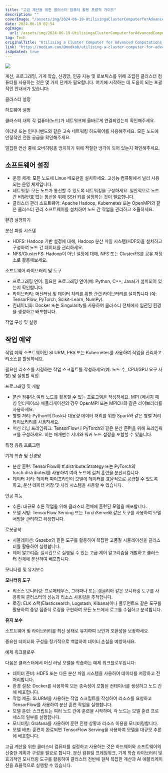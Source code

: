```yaml
---
title: "고급 계산을 위한 클러스터 컴퓨터 활용 포괄적 가이드"
description: ""
coverImage: "/assets/img/2024-06-19-UtilisingaClusterComputerforAdvancedComputationsAComprehensiveGuide_0.png"
date: 2024-06-19 02:54
ogImage: 
  url: /assets/img/2024-06-19-UtilisingaClusterComputerforAdvancedComputationsAComprehensiveGuide_0.png
tag: Tech
originalTitle: "Utilising a Cluster Computer for Advanced Computations: A Comprehensive Guide"
link: "https://medium.com/@modkob/utilising-a-cluster-computer-for-advanced-computations-a-comprehensive-guide-eefc8e695189"
isUpdated: true
---
```






<img src="/assets/img/2024-06-19-UtilisingaClusterComputerforAdvancedComputationsAComprehensiveGuide_0.png" />

계산, 프로그래밍, 기계 학습, 신경망, 인공 지능 및 로보틱스를 위해 조립된 클러스터 컴퓨터를 사용하는 것은 몇 가지 단계가 필요합니다. 여기에 시작하는 데 도움이 되는 포괄적인 안내서가 있습니다:

클러스터 설정

하드웨어 설정

<div class="content-ad"></div>

클러스터 내의 각 컴퓨터(노드)가 네트워크에 올바르게 연결되었는지 확인해주세요.

이더넷 또는 인피니밴드와 같은 고속 네트워킹 하드웨어를 사용해주세요. 모든 노드에 안정적인 전원 공급을 확인해주세요.

밀집된 연산 중에 오버히팅을 방지하기 위해 적절한 냉각이 되어 있는지 확인해주세요.

## 소프트웨어 설정

<div class="content-ad"></div>

- 운영 체제: 모든 노드에 Linux 배포판을 설치하세요. 고성능 컴퓨팅에서 널리 사용되는 운영 체제입니다.
- 네트워킹: 모든 노드가 통신할 수 있도록 네트워킹을 구성하세요. 일반적으로 노드 간 비밀번호 없는 통신을 위해 SSH 키를 설정하는 것이 필요합니다.
- 클러스터 관리 소프트웨어: Apache Hadoop, Kubernetes 또는 OpenMPI와 같은 클러스터 관리 소프트웨어를 설치하여 노드 간 작업을 관리하고 조율하세요.

환경 설정하기

분산 파일 시스템

- HDFS: Hadoop 기반 설정에 대해, Hadoop 분산 파일 시스템(HDFS)을 설치하고 구성하여 노드 간 데이터를 관리하세요.
- NFS/GlusterFS: Hadoop이 아닌 설정에 대해, NFS 또는 GlusterFS를 공유 저장소로 활용해보세요.

<div class="content-ad"></div>

소프트웨어 라이브러리 및 도구

- 프로그래밍 언어: 필요한 프로그래밍 언어(예: Python, C++, Java)가 설치되어 있는지 확인합니다.
- 라이브러리: 머신러닝 및 데이터 처리를 위한 관련 라이브러리를 설치합니다 (예: TensorFlow, PyTorch, Scikit-Learn, NumPy).
- 컨테이너화: Docker 또는 Singularity를 사용하여 클러스터 전체에서 일관된 환경을 생성하고 배포합니다.

작업 구성 및 실행

## 작업 예약

<div class="content-ad"></div>

작업 예약 소프트웨어인 SLURM, PBS 또는 Kubernetes를 사용하여 작업을 관리하고 리소스를 할당하세요.

필요한 리소스를 지정하는 작업 스크립트를 작성하세요(예: 노드 수, CPU/GPU 요구 사항) 및 실행할 작업.

프로그래밍 및 개발

- 분산 컴퓨팅: 여러 노드를 활용할 수 있는 프로그램을 작성하세요. MPI (메시지 패싱 인터페이스) 애플리케이션의 경우 OpenMPI 또는 MPICH와 같은 라이브러리를 사용하세요.
- 병렬 처리: Python의 Dask나 대용량 데이터 처리를 위한 Spark와 같은 병렬 처리 라이브러리를 사용하세요.
- 머신 러닝 프레임워크: TensorFlow나 PyTorch와 같은 분산 훈련을 위해 프레임워크를 구성하세요. 이는 매개변수 서버와 워커 노드 설정을 포함할 수 있습니다.

<div class="content-ad"></div>

특정 응용 프로그램

기계 학습 및 신경망

- 분산 훈련: TensorFlow의 tf.distribute.Strategy 또는 PyTorch의 torch.distributed를 사용하여 여러 노드에 걸쳐 훈련을 분산시킵니다.
- 데이터 처리: 데이터 파이프라인이 모델에 데이터를 효율적으로 공급할 수 있도록 하고, 분산 데이터 저장 및 처리 시스템을 사용할 수 있습니다.

인공 지능

<div class="content-ad"></div>

- 추론: 대규모 추론 작업을 위해 클러스터 전체에 훈련된 모델을 배포합니다.
- 모델 서빙: TensorFlow Serving 또는 TorchServe와 같은 도구를 사용하여 모델 서빙을 관리하고 확장합니다.

로봇공학

- 시뮬레이션: Gazebo와 같은 도구를 활용하여 복잡한 고품질 시뮬레이션을 클러스터를 활용하여 실행합니다.
- 제어 알고리즘: 실시간으로 실행될 수 있는 고급 제어 알고리즘을 개발하고 클러스터 전체에 분산하여 배포합니다.

모니터링 및 유지보수

<div class="content-ad"></div>

**모니터링 도구**

- 리소스 모니터링: 프로메테우스, 그라파나 또는 갱글리아 같은 모니터링 도구를 사용하여 클러스터의 성능과 리소스 사용량을 추적합니다.
- 로깅: ELK 스택(Elasticsearch, Logstash, Kibana)이나 플루언트드 같은 도구를 활용하여 중앙 집중식 로깅을 구현하여 모든 노드에서 로그를 수집하고 분석합니다.

**유지 보수**

소프트웨어 및 라이브러리를 최신 상태로 유지하여 보안과 호환성을 보장하세요.

<div class="content-ad"></div>

중요한 데이터와 구성을 정기적으로 백업하여 데이터 손실을 예방하세요.

예제 워크플로우

다음은 클러스터에서 머신 러닝 모델을 학습하는 예제 워크플로우입니다:

- 데이터 준비: HDFS 또는 다른 분산 파일 시스템을 사용하여 데이터를 저장하고 전처리합니다.
- 환경 설정: Docker를 사용하여 모든 종속성이 포함된 컨테이너를 생성하고 노드 간에 배포합니다.
- 작업 제출: SLURM을 사용하는 작업 스크립트를 작성하여 리소스를 요청하고 TensorFlow를 사용하여 분산 훈련 작업을 실행합니다.
- 모델 훈련: 스크립트는 여러 노드 간에 훈련을 시작하며, 각 노드는 모델 훈련 프로세스의 일부를 실행합니다.
- 모니터링: Grafana를 사용하여 훈련 진행 상황과 리소스 이용을 모니터링합니다.
- 모델 배포: 훈련이 완료되면 TensorFlow Serving을 사용하여 모델을 대규모 추론에 배포합니다.

<div class="content-ad"></div>

고급 계산을 위한 클러스터 컴퓨터를 설정하고 사용하는 것은 하드웨어와 소프트웨어의 신중한 계획과 구성을 필요로 합니다. 분산 컴퓨팅 프레임워크, 기계 학습 라이브러리 및 효과적인 모니터링 도구를 활용하여 클러스터 전반에 걸쳐 복잡한 계산과 AI 애플리케이션을 효율적으로 실행할 수 있습니다.